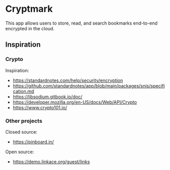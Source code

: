 # Cryptmark

This app allows users to store, read, and search bookmarks end-to-end encrypted in the cloud.

## Inspiration

### Crypto

Inspiration:

- https://standardnotes.com/help/security/encryption
- https://github.com/standardnotes/app/blob/main/packages/snjs/specification.md
- https://libsodium.gitbook.io/doc/
- https://developer.mozilla.org/en-US/docs/Web/API/Crypto
- https://www.crypto101.io/

### Other projects

Closed source:

- https://pinboard.in/

Open source:

- https://demo.linkace.org/guest/links

